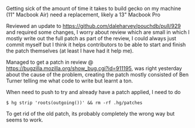 Getting sick of the amount of time it takes to build gecko on my machine (11" Macbook Air) need a replacement, likely a 13" Macbook Pro

Reviewed an update to https://github.com/daleharvey/pouchdb/pull/929 and required some changes, I worry about review which are small in which I mostly write out the full patch as part of the review, I could always just commit myself but I think it helps contributors to be able to start and finish the patch themselves (at least I have had it help me).

Managed to get a patch in review @ https://bugzilla.mozilla.org/show_bug.cgi?id=911195, was right yesterday about the cause of the problem, creating the patch mostly consisted of Ben Turner telling me what code to write but learnt a ton.

When need to push to try and already have a patch applied, I need to do 

    $ hg strip 'roots(outgoing())' && rm -rf .hg/patches

To get rid of the old patch, its probably completely the wrong way but seems to work.
